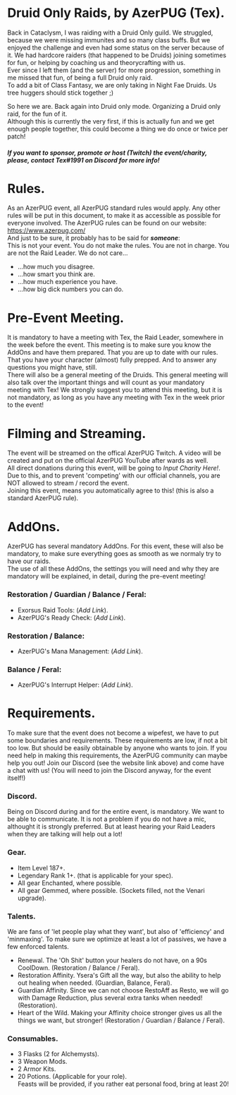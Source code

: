 # Druid Only Raids, by AzerPUG (Tex).
Back in Cataclysm, I was raiding with a Druid Only guild. We struggled, because we were missing immunites and so many class buffs. But we enjoyed the challenge and even had some status on the server because of it. We had hardcore raiders (that happened to be Druids) joining sometimes for fun, or helping by coaching us and theorycrafting with us.  
Ever since I left them (and the server) for more progression, something in me missed that fun, of being a full Druid only raid.  
To add a bit of Class Fantasy, we are only taking in Night Fae Druids. Us tree huggers should stick together ;)
  
So here we are. Back again into Druid only mode. Organizing a Druid only raid, for the fun of it.  
Although this is currently the very first, if this is actually fun and we get enough people together, this could become a thing we do once or twice per patch!  

#### *If you want to sponsor, promote or host (Twitch) the event/charity, please, contact Tex#1991 on Discord for more info!*

# Rules.
As an AzerPUG event, all AzerPUG standard rules would apply. Any other rules will be put in this document, to make it as accessible as possible for everyone involved.
The AzerPUG rules can be found on our website: https://www.azerpug.com/  
And just to be sure, it probably has to be said for ***someone***:  
This is not your event. You do not make the rules. You are not in charge. You are not the Raid Leader. 
We do not care...
- ...how much you disagree.
- ...how smart you think are.
- ...how much experience you have.
- ...how big dick numbers you can do.

# Pre-Event Meeting.
It is mandatory to have a meeting with Tex, the Raid Leader, somewhere in the week before the event. This meeting is to make sure you know the AddOns and have them prepared. That you are up to date with our rules. That you have your character (almost) fully prepped. And to answer any questions you might have, still.  
There will also be a general meeting of the Druids. This general meeting will also talk over the important things and will count as your mandatory meeting with Tex!
We strongly suggest you to attend this meeting, but it is not mandatory, as long as you have any meeting with Tex in the week prior to the event!

# Filming and Streaming.
The event will be streamed on the offical AzerPUG Twitch. A video will be created and put on the official AzerPUG YouTube after wards as well.  
All direct donations during this event, will be going to *Input Charity Here!*. 
Due to this, and to prevent 'competing' with our official channels, you are NOT allowed to stream / record the event.  
Joining this event, means you automatically agree to this! (this is also a standard AzerPUG rule).

# AddOns.
AzerPUG has several mandatory AddOns. For this event, these will also be mandatory, to make sure everything goes as smooth as we normaly try to have our raids.  
The use of all these AddOns, the settings you will need and why they are mandatory will be explained, in detail, during the pre-event meeting!  
### Restoration / Guardian / Balance / Feral:
- Exorsus Raid Tools: (*Add Link*).
- AzerPUG's Ready Check: (*Add Link*).

### Restoration / Balance:
- AzerPUG's Mana Management: (*Add Link*).

### Balance / Feral:
- AzerPUG's Interrupt Helper: (*Add Link*).

# Requirements.
To make sure that the event does not become a wipefest, we have to put some boundaries and requirements. These requirements are low, if not a bit too low. But should be easily obtainable by anyone who wants to join. If you need help in making this requirements, the AzerPUG community can maybe help you out! Join our Discord (see the website link above) and come have a chat with us! (You will need to join the Discord anyway, for the event itself!)

### Discord.
Being on Discord during and for the entire event, is mandatory. We want to be able to communicate. It is not a problem if you do not have a mic, althought it is strongly preferred. But at least hearing your Raid Leaders when they are talking will help out a lot!

### Gear.
- Item Level 187+.
- Legendary Rank 1+. (that is applicable for your spec).
- All gear Enchanted, where possible.
- All gear Gemmed, where possible. (Sockets filled, not the Venari upgrade).

### Talents.
We are fans of 'let people play what they want', but also of 'efficiency' and 'minmaxing'. To make sure we optimize at least a lot of passives, we have a few enforced talents.
- Renewal. The 'Oh Shit' button your healers do not have, on a 90s CoolDown. (Restoration / Balance / Feral).
- Restoration Affinity. Ysera's Gift all the way, but also the ability to help out healing when needed. (Guardian, Balance, Feral).
- Guardian Affinity. Since we can not choose RestoAff as Resto, we will go with Damage Reduction, plus several extra tanks when needed! (Restoration).
- Heart of the Wild. Making your Affinity choice stronger gives us all the things we want, but stronger! (Restoration / Guardian / Balance / Feral).

### Consumables.
- 3 Flasks (2 for Alchemysts).
- 3 Weapon Mods.
- 2 Armor Kits.
- 20 Potions. (Applicable for your role).  
Feasts will be provided, if you rather eat personal food, bring at least 20!
